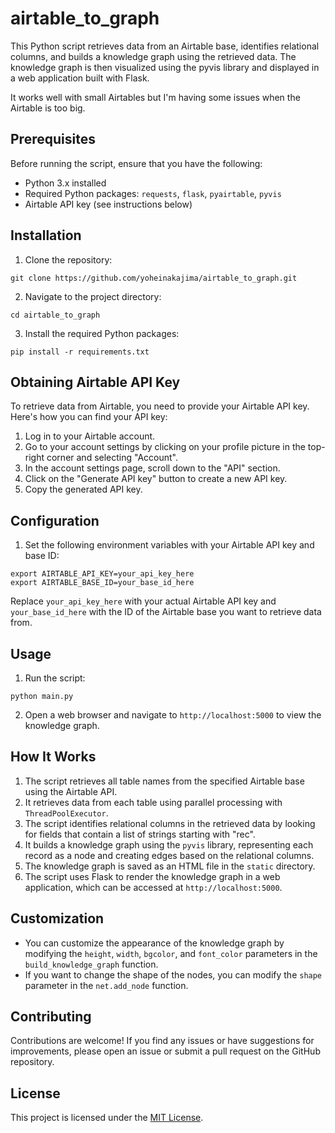 # airtable_to_graph

This Python script retrieves data from an Airtable base, identifies relational columns, and builds a knowledge graph using the retrieved data. The knowledge graph is then visualized using the pyvis library and displayed in a web application built with Flask.

It works well with small Airtables but I'm having some issues when the Airtable is too big.

## Prerequisites

Before running the script, ensure that you have the following:

- Python 3.x installed
- Required Python packages: `requests`, `flask`, `pyairtable`, `pyvis`
- Airtable API key (see instructions below)

## Installation

1. Clone the repository:

  ```
  git clone https://github.com/yoheinakajima/airtable_to_graph.git
  ```

2. Navigate to the project directory:

  ```
  cd airtable_to_graph
  ```

3. Install the required Python packages:

  ```
  pip install -r requirements.txt
  ```

## Obtaining Airtable API Key

To retrieve data from Airtable, you need to provide your Airtable API key. Here's how you can find your API key:

1. Log in to your Airtable account.
2. Go to your account settings by clicking on your profile picture in the top-right corner and selecting "Account".
3. In the account settings page, scroll down to the "API" section.
4. Click on the "Generate API key" button to create a new API key.
5. Copy the generated API key.

## Configuration

1. Set the following environment variables with your Airtable API key and base ID:

  ```
  export AIRTABLE_API_KEY=your_api_key_here
  export AIRTABLE_BASE_ID=your_base_id_here
  ```

  Replace `your_api_key_here` with your actual Airtable API key and `your_base_id_here` with the ID of the Airtable base you want to retrieve data from.

## Usage

1. Run the script:

  ```
  python main.py
  ```

2. Open a web browser and navigate to `http://localhost:5000` to view the knowledge graph.

## How It Works

1. The script retrieves all table names from the specified Airtable base using the Airtable API.
2. It retrieves data from each table using parallel processing with `ThreadPoolExecutor`.
3. The script identifies relational columns in the retrieved data by looking for fields that contain a list of strings starting with "rec".
4. It builds a knowledge graph using the `pyvis` library, representing each record as a node and creating edges based on the relational columns.
5. The knowledge graph is saved as an HTML file in the `static` directory.
6. The script uses Flask to render the knowledge graph in a web application, which can be accessed at `http://localhost:5000`.

## Customization

- You can customize the appearance of the knowledge graph by modifying the `height`, `width`, `bgcolor`, and `font_color` parameters in the `build_knowledge_graph` function.
- If you want to change the shape of the nodes, you can modify the `shape` parameter in the `net.add_node` function.

## Contributing

Contributions are welcome! If you find any issues or have suggestions for improvements, please open an issue or submit a pull request on the GitHub repository.

## License

This project is licensed under the [MIT License](LICENSE).
